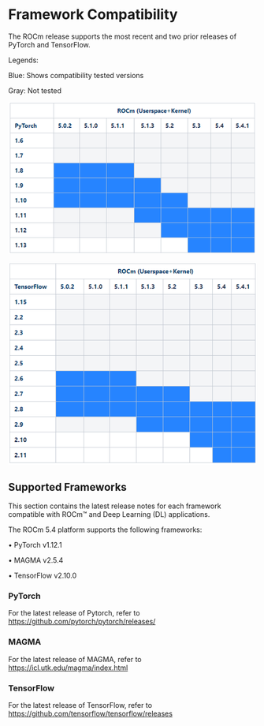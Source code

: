 # Framework Compatibility

The ROCm release supports the most recent and two prior releases of PyTorch and TensorFlow.

Legends:

Blue: Shows compatibility tested versions

Gray: Not tested

![With Pytorch](../../data/framework_compatibility/with_pytorch.png)

![With Tensorflow](../../data/framework_compatibility/with_tensorflow.png)

## Supported Frameworks

This section contains the latest release notes for each framework compatible with ROCm™  and Deep Learning (DL) applications.

The ROCm 5.4 platform supports the following frameworks:

•       PyTorch v1.12.1

•       MAGMA v2.5.4

•       TensorFlow v2.10.0

### PyTorch

For the latest release of Pytorch, refer to <a href="https://github.com/pytorch/pytorch/releases/" target="_blank">https://github.com/pytorch/pytorch/releases/</a>

### MAGMA

For the latest release of MAGMA, refer to <a href="https://icl.utk.edu/magma/index.html" target="_blank">https://icl.utk.edu/magma/index.html</a>

### TensorFlow

For the latest release of TensorFlow, refer to <a href="https://github.com/tensorflow/tensorflow/releases/" target="_blank">https://github.com/tensorflow/tensorflow/releases</a>
